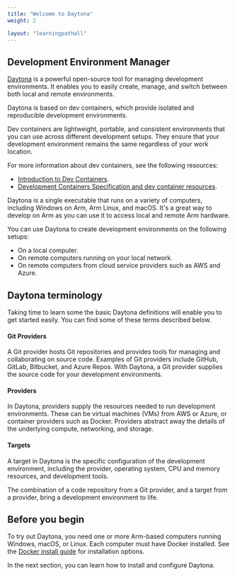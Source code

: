 ```yaml
---
title: "Welcome to Daytona"
weight: 2

layout: "learningpathall"
---
```


## Development Environment Manager

[Daytona](https://www.daytona.io/) is a powerful open-source tool for managing development environments. It enables you to easily create, manage, and switch between both local and remote environments. 

Daytona is based on dev containers, which provide isolated and reproducible development environments.

Dev containers are lightweight, portable, and consistent environments that you can use across different development setups. They ensure that your development environment remains the same regardless of your work location. 

For more information about dev containers, see the following resources:
- [Introduction to Dev Containers](https://code.visualstudio.com/docs/remote/containers/).
- [Development Containers Specification and dev container resources](https://github.com/devcontainers/).

Daytona is a single executable that runs on a variety of computers, including Windows on Arm, Arm Linux, and macOS. It's a great way to develop on Arm as you can use it to access local and remote Arm hardware. 

You can use Daytona to create development environments on the following setups:

* On a local computer.
* On remote computers running on your local network.
* On remote computers from cloud service providers such as AWS and Azure. 

## Daytona terminology

Taking time to learn some the basic Daytona definitions will enable you to get started easily. You can find some of these terms described below. 

#### Git Providers

A Git provider hosts Git repositories and provides tools for managing and collaborating on source code. Examples of Git providers include GitHub, GitLab, Bitbucket, and Azure Repos. With Daytona, a Git provider supplies the source code for your development environments.

#### Providers

In Daytona, providers supply the resources needed to run development environments. These can be virtual machines (VMs) from AWS or Azure, or container providers such as Docker. Providers abstract away the details of the underlying compute, networking, and storage.

#### Targets

A target in Daytona is the specific configuration of the development environment, including the provider, operating system, CPU and memory resources, and development tools. 

The combination of a code repository from a Git provider, and a target from a provider, bring a development environment to life. 

## Before you begin

To try out Daytona, you need one or more Arm-based computers running Windows, macOS, or Linux. Each computer must have Docker installed. See the [Docker install guide](/install-guides/docker/) for installation options. 

In the next section, you can learn how to install and configure Daytona.